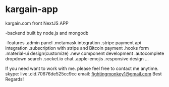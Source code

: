 # kargain-app
kargain.com front NextJS APP

-backend built by node.js and mongodb

-features
.admin panel
.metamask integration
.stripe payment api integration
.subscription with stripe and Bitcoin payment
.hooks form
.material-ui design(customize)
.new component development
.autocomplete dropdown search
.socket.io chat
.apple-emojis
.responsive design
...
















If you need want to work with me. please feel free to contact me anytime.
skype: live:.cid.70676de525cc9cc
email: fightingmonkey1@gmail.com
Best Regards!
